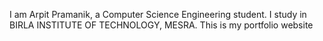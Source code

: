 I am Arpit Pramanik, a Computer Science Engineering student. I study in BIRLA INSTITUTE OF TECHNOLOGY, MESRA.
This is my portfolio website
